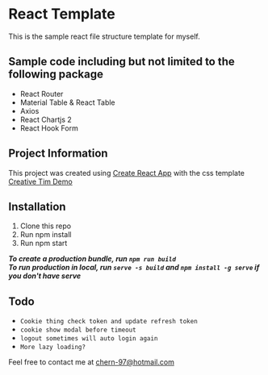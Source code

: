 # React Template

This is the sample react file structure template for myself.

## Sample code including but not limited to the following package

- React Router
- Material Table & React Table
- Axios
- React Chartjs 2
- React Hook Form

## Project Information

This project was created using [Create React App](https://create-react-app.dev/) with the css template [Creative Tim Demo](https://demos.creative-tim.com/light-bootstrap-dashboard-react/?_ga=2.235697025.1894030771.1619926308-1426218325.1619926308#/documentation/getting-started)

## Installation

1. Clone this repo
2. Run npm install
3. Run npm start

**_To create a production bundle, run `npm run build`_**\
**_To run production in local, run `serve -s build` and `npm install -g serve` if you don't have serve_**

## Todo

- `Cookie thing check token and update refresh token`
- `cookie show modal before timeout`
- `logout sometimes will auto login again`
- `More lazy loading?`

Feel free to contact me at chern-97@hotmail.com
